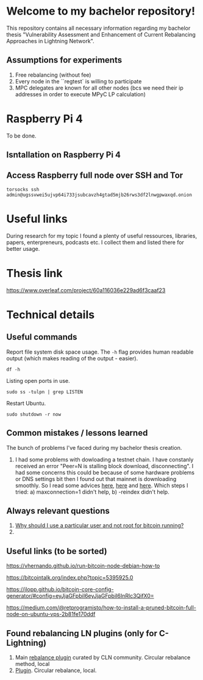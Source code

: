 # Welcome to my bachelor repository!

This repository contains all necessary information regarding my bachelor thesis "Vulnerability Assessment and Enhancement of  Current Rebalancing Approaches in Lightning  Network". 


## Assumptions for experiments
1. Free rebalancing (without fee)
2. Every node in the ``regtest` is willing to participate
3. MPC delegates are known for all other nodes (bcs we need their ip addresses in order to execute MPyC LP calculation)


# Raspberry Pi 4

To be done.

## Isntallation on Raspberry Pi 4

## Access Raspberry full node over SSH and Tor

```
torsocks ssh admin@ugssvwei5ujvp64i733jsubcavzh4gtad5mjb26rws3df2lnwgpwaxqd.onion
```

# Useful links

During research for my topic I found a plenty of useful ressources, libraries, papers, enterpreneurs, podcasts etc. I collect them and listed there for better usage.

# Thesis link

https://www.overleaf.com/project/60a116036e229ad6f3caaf23

# Technical details

## Useful commands
Report file system disk space usage. The `-h` flag provides human readable output (which makes reading of the output - easier).

```
df -h
```

Listing open ports in use.

```
sudo ss -tulpn | grep LISTEN
```
Restart Ubuntu.

```
sudo shutdown -r now
```

## Common mistakes / lessons learned
The bunch of problems I've faced during my bachelor thesis creation.
1. I had some problems with dowloading a testnet chain. I have constanly received an error "Peer=N is stalling block download, disconnecting". I had some concerns this could be because of some hardware problems or DNS settings bit then I found out that mainnet is downloading smoothly. So I read some advices [here](https://github.com/bitcoin/bitcoin/issues/11037), [here](https://bitcointalk.org/index.php?topic=1666725.0) and [here](https://github.com/bitcoin/bitcoin/issues/8518). Which steps I tried: a) maxconnection=1 didn't help, b) -reindex didn't help.


## Always relevant questions

 1. [Why should I use a particular user and not root for bitcoin running?](https://bitcoin.stackexchange.com/questions/46562/newbie-question-bitcoind-installation-doubte)
 2. 


## Useful links (to be sorted)
https://vhernando.github.io/run-bitcoin-node-debian-how-to

https://bitcointalk.org/index.php?topic=5395925.0

https://jlopp.github.io/bitcoin-core-config-generator/#config=eyJjaGFpbiI6eyJjaGFpbiI6InRlc3QifX0=

https://medium.com/@retprogramisto/how-to-install-a-pruned-bitcoin-full-node-on-ubuntu-vps-2b81fe170ddf

## Found rebalancing LN plugins (only for C-Lightning)
1. Main [rebalance plugin](https://github.com/lightningd/plugins/tree/master/rebalance) curated by CLN community. Circular rebalance method, local
2. [Plugin](https://github.com/giovannizotta/circular). Circular rebalance, local.

